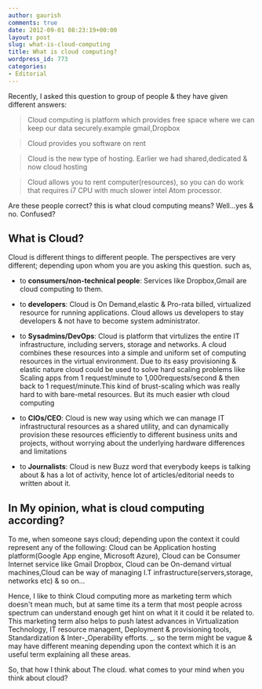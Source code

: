 ```yaml
---
author: gaurish
comments: true
date: 2012-09-01 08:23:19+00:00
layout: post
slug: what-is-cloud-computing
title: What is cloud computing?
wordpress_id: 773
categories:
- Editorial
---
```


Recently, I asked this question to group of people & they have given different answers:


> Cloud computing is platform which provides  free space where we can keep our data securely.example gmail,Dropbox




> Cloud  provides you software on rent




> Cloud is the new type of hosting. Earlier we had shared,dedicated & now cloud hosting




> Cloud allows you to rent computer(resources), so you can do work that requires i7 CPU with much slower intel Atom processor.


Are these people correct? this is what cloud computing means? Well...yes & no. Confused?


## What is<!-- more --> Cloud?


Cloud is different things to different people. The perspectives are very different; depending upon whom you are you asking this question.  such as,



	
  * to **consumers/non-technical people**: Services like Dropbox,Gmail are cloud computing to them.

	
  * to **developers**: Cloud is On Demand,elastic & Pro-rata billed, virtualized resource for running applications. Cloud allows us developers to stay developers & not have to become system administrator.

	
  * to **Sysadmins/DevOps**: Cloud is platform that virtulizes the entire IT infrastructure, including servers, storage and networks. A
cloud combines these resources into a simple and uniform set of computing resources in the virtual environment. Due to its easy provisioning & elastic nature cloud could be used to solve hard scaling problems like Scaling apps from 1 request/minute to 1,000requests/second & then back to 1 request/minute.This  kind of brust-scaling which was really hard to with bare-metal resources. But its much easier wth cloud computing

	
  * to **CIOs/CEO**: Cloud is new way using which we can manage IT infrastructural resources as a shared utility, and can dynamically provision these resources efficiently to different business units and projects, without worrying about the underlying hardware differences and limitations

	
  * to **Journalists**: Cloud is new Buzz word that everybody keeps is talking about & has a lot of activity, hence lot of articles/editorial needs to written about it.




## In My opinion, what is cloud computing according?


To me, when someone says cloud; depending upon the context it could represent any of the following:
Cloud can be Application hosting platform(Google App engine, Microsoft Azure), Cloud can be Consumer Internet service like Gmail Dropbox, Cloud can be On-demand virtual machines,Cloud can be way of managing I.T infrastructure(servers,storage, networks etc) & so on...

Hence, I like to think Cloud computing more as marketing term which doesn't mean much, but at same time its a term that most people across spectrum can understand enough get hint on what it it could it be related to.  This marketing term also  helps to push latest advances in Virtualization Technology, IT resource managent, Deployment & provisioning tools,  Standardization & Inter-_Operability efforts. _. so the term might be vague & may have different meaning depending upon the context which it is an useful term explaining all these areas.

So, that how I think about The cloud. what comes to your mind when you think about cloud?
